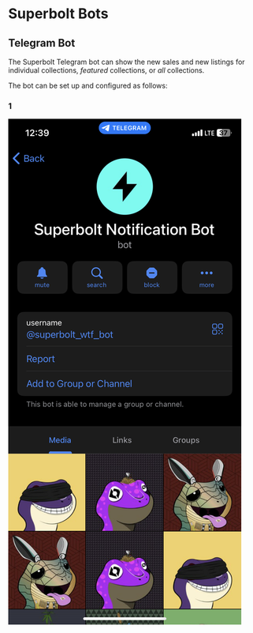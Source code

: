 # Superbolt Bots

## Telegram Bot

The Superbolt Telegram bot can show the new sales and new listings for individual collections, *featured* collections, or *all* collections.

The bot can be set up and configured as follows:

### 1
![Superbolt Telegram Bot](IMG_3467.PNG)